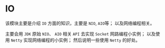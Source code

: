 # IO

该模块主要是介绍 `IO` 方面的知识，主要是 `NIO`, `AIO`等； 以及网络编程相关。

主要会用 `JDK` 原始 `NIO`、 `AIO` 相关 `API` 去实现 `Socket` 网路编程小实例；
以及使用 `Netty`  实现网络编程的小实例； 然后说明一些使用 `Netty`  的好处。
